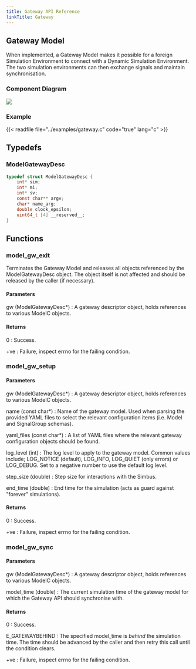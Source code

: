 ```yaml
---
title: Gateway API Reference
linkTitle: Gateway
---
```

## Gateway Model


When implemented, a Gateway Model makes it possible for a foreign Simulation
Environment to connect with a Dynamic Simulation Environment. The two
simulation environments can then exchange signals and maintain synchronisation.

### Component Diagram

<div hidden>

```
@startuml gateway-model

title Gateway Model

node "Dynamic Simulation Environment" {
        component "Model" as m1
        component "Model" as m2
        interface "SimBus" as SBif
        m1 -left-> SBif
        m2 -right-> SBif
}
package "Gateway Model" {
        component "ModelC Lib" as ModelC
        component "Model"
}

SBif <-down- ModelC
Model -up-> ModelC :model_gw_setup()
Model -up-> ModelC :model_gw_sync()
Model -up-> ModelC :model_gw_exit()

center footer Dynamic Simulation Environment

@enduml
```

</div>

![](gateway-model.png)


### Example


{{< readfile file="../examples/gateway.c" code="true" lang="c" >}}




## Typedefs

### ModelGatewayDesc

```c
typedef struct ModelGatewayDesc {
    int* sim;
    int* mi;
    int* sv;
    const char** argv;
    char* name_arg;
    double clock_epsilon;
    uint64_t [4] __reserved__;
}
```

## Functions

### model_gw_exit

Terminates the Gateway Model and releases all objects referenced by the
ModelGatewayDesc object. The object itself is not affected and should be
released by the caller (if necessary).

#### Parameters

gw (ModelGatewayDesc*)
: A gateway descriptor object, holds references to various ModelC objects.

#### Returns

0
: Success.

+ve
: Failure, inspect errno for the failing condition.




### model_gw_setup

#### Parameters

gw (ModelGatewayDesc*)
: A gateway descriptor object, holds references to various ModelC objects.

name (const char*)
: Name of the gateway model. Used when parsing the provided YAML files to
  select the relevant configuration items (i.e. Model and SignalGroup schemas).

yaml_files (const char*)
: A list of YAML files where the relevant gateway configuration objects
  should be found.

log_level (int)
: The log level to apply to the gateway model. Common values include;
  LOG_NOTICE (default), LOG_INFO, LOG_QUIET (only errors) or LOG_DEBUG.
  Set to a negative number to use the default log level.

step_size (double)
: Step size for interactions with the Simbus.

end_time (double)
: End time for the simulation (acts as guard against "forever" simulations).

#### Returns

0
: Success.

+ve
: Failure, inspect errno for the failing condition.




### model_gw_sync

#### Parameters

gw (ModelGatewayDesc*)
: A gateway descriptor object, holds references to various ModelC objects.

model_time (double)
: The current simulation time of the gateway model for which the
  Gateway API should synchronise with.

#### Returns

0
: Success.

E_GATEWAYBEHIND
: The specified model_time is _behind_ the simulation time. The time should be
  advanced by the caller and then retry this call until the condition clears.

+ve
: Failure, inspect errno for the failing condition.




